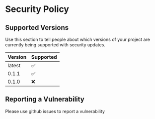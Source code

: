 # Security Policy

## Supported Versions

Use this section to tell people about which versions of your project are
currently being supported with security updates.

| Version | Supported          |
| ------- | ------------------ |
| latest   | :white_check_mark: |
| 0.1.1   | :white_check_mark:  |
| 0.1.0   | :x:  |


## Reporting a Vulnerability

Please use github issues to report a vulnerability
